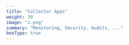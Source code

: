 ```yaml
---
title: "Collector Apps"
weight: 30
image: "z.png"
summary: "Monitoring, Security, Audits, ..."
boxType: true
---
```


